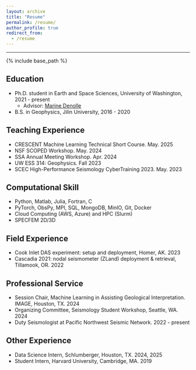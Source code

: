```yaml
---
layout: archive
title: "Resume"
permalink: /resume/
author_profile: true
redirect_from:
  - /resume
---
```

---
{% include base_path %}

<h2>Education</h2>

* Ph.D. student in Earth and Space Sciences, University of Washington, 2021 - present
  * Advisor: [Marine Denolle](https://ess.uw.edu/people/marine-denolle/)
* B.S. in Geophysics, Jilin University, 2016 - 2020

<h2>Teaching Experience</h2>

* CRESCENT Machine Learning Technical Short Course. May. 2025
* NSF SCOPED Workshop. May. 2024
* SSA Annual Meeting Workshop. Apr. 2024
* UW ESS 314: Geophysics. Fall 2023
*	SCEC High-Performance Seismology CyberTraining 2023. May. 2023

<h2>Computational Skill</h2>

* Python, Matlab, Julia, Fortran, C
* PyTorch, ObsPy, MPI, SQL, MongoDB, MinIO, Git, Docker
* Cloud Computing (AWS, Azure) and HPC (Slurm)
* SPECFEM 2D/3D

<h2>Field Experience</h2>

* Cook Inlet DAS experiment: setup and deployment, Homer, AK. 2023
*	Cascadia 2021: nodal seismometer (ZLand) deployment & retrieval, Tillamook, OR. 2022

<h2>Professional Service</h2>

* Session Chair, Machine Learning in Assisting Geological Interpretation. IMAGE, Houston, TX. 2024
* Organizing Committee, Seismology Student Workshop, Seattle, WA. 2024
* Duty Seismologist at Pacific Northwest Seismic Network. 2022 - present

<h2>Other Experience</h2>

* Data Science Intern, Schlumberger, Houston, TX. 2024, 2025
* Student Intern, Harvard University, Cambridge, MA. 2019
